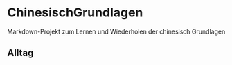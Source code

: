 # ChinesischGrundlagen
Markdown-Projekt zum Lernen und Wiederholen der chinesisch Grundlagen

## Alltag